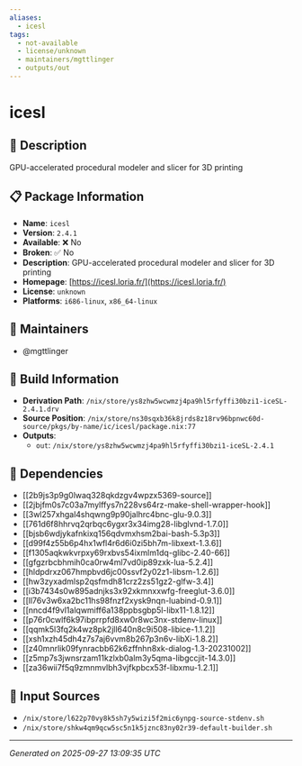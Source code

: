 ```yaml
---
aliases:
  - icesl
tags:
  - not-available
  - license/unknown
  - maintainers/mgttlinger
  - outputs/out
---
```


# icesl

## 📝 Description

GPU-accelerated procedural modeler and slicer for 3D printing

## 📋 Package Information

- **Name**: `icesl`
- **Version**: `2.4.1`
- **Available**: ❌ No
- **Broken**: ✅ No
- **Description**: GPU-accelerated procedural modeler and slicer for 3D printing
- **Homepage**: [https://icesl.loria.fr/](https://icesl.loria.fr/)
- **License**: `unknown`
- **Platforms**: `i686-linux`, `x86_64-linux`
## 👥 Maintainers

- @mgttlinger


## 🔧 Build Information

- **Derivation Path**: `/nix/store/ys8zhw5wcwmzj4pa9hl5rfyffi30bzi1-iceSL-2.4.1.drv`
- **Source Position**: `/nix/store/ns30sqxb36k8jrds8z18rv96bpnwc60d-source/pkgs/by-name/ic/icesl/package.nix:77`
- **Outputs**:
  - `out`:  `/nix/store/ys8zhw5wcwmzj4pa9hl5rfyffi30bzi1-iceSL-2.4.1`

## 🔗 Dependencies

- [[2b9js3p9g0lwaq328qkdzgv4wpzx5369-source]]
- [[2jbjfm0s7c03a7mylffys7n228vs64rz-make-shell-wrapper-hook]]
- [[3wl257xhgal4shqwng9p90jalhrc4bnc-glu-9.0.3]]
- [[761d6f8hhrvq2qrbqc6ygxr3x34img28-libglvnd-1.7.0]]
- [[bjsb6wdjykafnkixq156qdvmxhsm2bai-bash-5.3p3]]
- [[d99f4z55b6p4hx1wfl4r6d6i0zi5bh7m-libxext-1.3.6]]
- [[f1305aqkwkvrpxy69rxbvs54ixmlm1dq-glibc-2.40-66]]
- [[gfgzrbcbhmih0ca0rw4ml7vd0ip89zxk-lua-5.2.4]]
- [[hldpdrxz067hmpbvd6jc00ssvf2y02z1-libsm-1.2.6]]
- [[hw3zyxadmlsp2qsfmdh81crz2zs51gz2-glfw-3.4]]
- [[i3b7434s0w895adnjks3x92xkmnxxwfg-freeglut-3.6.0]]
- [[ll76v3w6xa2bc11hs98fnzf2xysk9nqn-luabind-0.9.1]]
- [[nncd4f9vl1alqwmiff6a138ppbsgbp5l-libx11-1.8.12]]
- [[p76r0cwlf6k97ibprrpfd8xw0r8wc3nx-stdenv-linux]]
- [[qqmk5l3fq2k4wz8pk2jll640n8c9i508-libice-1.1.2]]
- [[xsh1xzh45dh4z7s7aj6vvm8b267p3n6v-libXi-1.8.2]]
- [[z40mnrlik09fynracbb62k6zffnhn8xk-dialog-1.3-20231002]]
- [[z5mp7s3jwnsrzam11kzlxb0alm3y5qma-libgccjit-14.3.0]]
- [[za36wii7f5q9zmnmvlbh3vjfkpbcx53f-libxmu-1.2.1]]

## 📁 Input Sources

- `/nix/store/l622p70vy8k5sh7y5wizi5f2mic6ynpg-source-stdenv.sh`
- `/nix/store/shkw4qm9qcw5sc5n1k5jznc83ny02r39-default-builder.sh`

---
*Generated on 2025-09-27 13:09:35 UTC*
